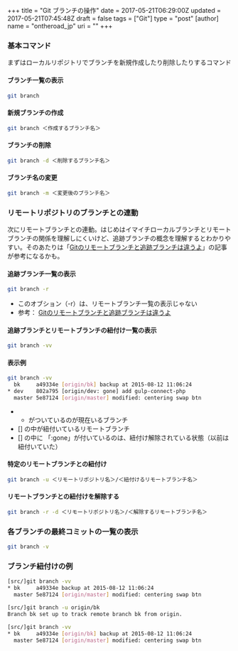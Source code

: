 +++
title = "Git ブランチの操作"
date = 2017-05-21T06:29:00Z
updated = 2017-05-21T07:45:48Z
draft = false
tags = ["Git"]
type = "post"
[author]
	name = "ontheroad_jp"
	uri = ""
+++

### 基本コマンド

まずはローカルリポジトリでブランチを新規作成したり削除したりするコマンド

#### ブランチ一覧の表示

```bash
git branch
```

#### 新規ブランチの作成

```bash
git branch ＜作成するブランチ名＞
```

#### ブランチの削除

```bash
git branch -d ＜削除するブランチ名＞
```

#### ブランチ名の変更

```bash
git branch -m ＜変更後のブランチ名＞
```

### リモートリポジトリのブランチとの連動

次にリモートブランチとの連動。はじめはイマイチローカルブランチとリモートブランチの関係を理解しにくいけど、追跡ブランチの概念を理解するとわかりやすい。そのあたりは「<a href="http://www.kaeruspoon.net/articles/1078" target="_bkank">Gitのリモートブランチと追跡ブランチは違うよ</a>」の記事が参考になるかも。 


#### 追跡ブランチ一覧の表示

```bash
git branch -r
```

* このオブション（-r）は、リモートブランチ一覧の表示じゃない
* 参考： <a href="http://www.kaeruspoon.net/articles/1078" target="_bkank">Gitのリモートブランチと追跡ブランチは違うよ</a>

#### 追跡ブランチとリモートブランチの紐付け一覧の表示

```bash
git branch -vv
```

#### 表示例

```bash
git branch -vv
  bk     a49334e [origin/bk] backup at 2015-08-12 11:06:24
* dev    802a795 [origin/dev: gone] add gulp-connect-php
  master 5e87124 [origin/master] modified: centering swap btn
```

* * がついているのが現在いるブランチ
* [] の中が紐付いているリモートブランチ
* [] の中に 「:gone」が付いているのは、紐付け解除されている状態（以前は紐付いていた）


#### 特定のリモートブランチとの紐付け

```bash
git branch -u ＜リモートリポジトリ名＞/＜紐付けるリモートブランチ名＞
```

#### リモートブランチとの紐付けを解除する

```bash
git branch -r -d ＜リモートリポジトリ名＞/＜解除するリモートブランチ名＞
```


### 各ブランチの最終コミットの一覧の表示

```bash
git branch -v
```


### ブランチ紐付けの例

```bash
[src/]git branch -vv
* bk     a49334e backup at 2015-08-12 11:06:24
  master 5e87124 [origin/master] modified: centering swap btn
```

```bash
[src/]git branch -u origin/bk
Branch bk set up to track remote branch bk from origin.
```

```bash
[src/]git branch -vv
* bk     a49334e [origin/bk] backup at 2015-08-12 11:06:24
  master 5e87124 [origin/master] modified: centering swap btn
```


